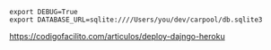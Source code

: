 
```
export DEBUG=True
export DATABASE_URL=sqlite:////Users/you/dev/carpool/db.sqlite3
```

https://codigofacilito.com/articulos/deploy-dajngo-heroku

